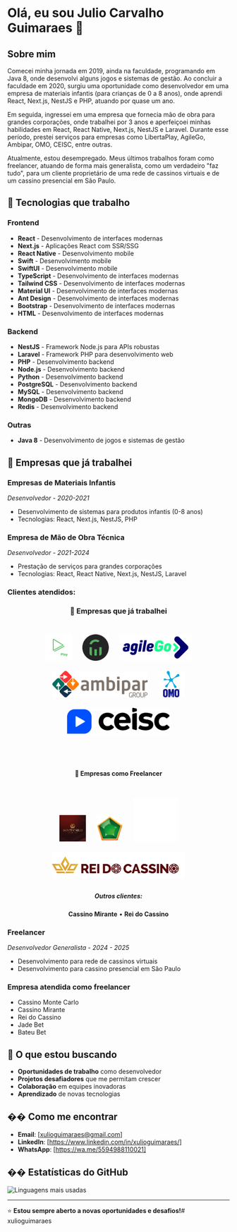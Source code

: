 # Olá, eu sou Julio Carvalho Guimaraes 👋

## Sobre mim

Comecei minha jornada em 2019, ainda na faculdade, programando em Java 8, onde desenvolvi alguns jogos e sistemas de gestão. Ao concluir a faculdade em 2020, surgiu uma oportunidade como desenvolvedor em uma empresa de materiais infantis (para crianças de 0 a 8 anos), onde aprendi React, Next.js, NestJS e PHP, atuando por quase um ano.

Em seguida, ingressei em uma empresa que fornecia mão de obra para grandes corporações, onde trabalhei por 3 anos e aperfeiçoei minhas habilidades em React, React Native, Next.js, NestJS e Laravel. Durante esse período, prestei serviços para empresas como LibertaPlay, AgileGo, Ambipar, OMO, CEISC, entre outras.

Atualmente, estou desempregado. Meus últimos trabalhos foram como freelancer, atuando de forma mais generalista, como um verdadeiro "faz tudo", para um cliente proprietário de uma rede de cassinos virtuais e de um cassino presencial em São Paulo.

## 🚀 Tecnologias que trabalho

### Frontend
- **React** - Desenvolvimento de interfaces modernas
- **Next.js** - Aplicações React com SSR/SSG
- **React Native** - Desenvolvimento mobile
- **Swift** - Desenvolvimento mobile
- **SwiftUI** - Desenvolvimento mobile
- **TypeScript** - Desenvolvimento de interfaces modernas
- **Tailwind CSS** - Desenvolvimento de interfaces modernas
- **Material UI** - Desenvolvimento de interfaces modernas
- **Ant Design** - Desenvolvimento de interfaces modernas
- **Bootstrap** - Desenvolvimento de interfaces modernas
- **HTML** - Desenvolvimento de interfaces modernas

### Backend
- **NestJS** - Framework Node.js para APIs robustas
- **Laravel** - Framework PHP para desenvolvimento web
- **PHP** - Desenvolvimento backend
- **Node.js** - Desenvolvimento backend
- **Python** - Desenvolvimento backend
- **PostgreSQL** - Desenvolvimento backend
- **MySQL** - Desenvolvimento backend
- **MongoDB** - Desenvolvimento backend
- **Redis** - Desenvolvimento backend

### Outras
- **Java 8** - Desenvolvimento de jogos e sistemas de gestão

## 💼 Empresas que já trabalhei

### Empresas de Materiais Infantis
*Desenvolvedor - 2020-2021*
- Desenvolvimento de sistemas para produtos infantis (0-8 anos)
- Tecnologias: React, Next.js, NestJS, PHP

### Empresa de Mão de Obra Técnica
*Desenvolvedor - 2021-2024*
- Prestação de serviços para grandes corporações
- Tecnologias: React, React Native, Next.js, NestJS, Laravel

### Clientes atendidos:

<div align="center">
  <h3>🏢 Empresas que já trabalhei</h3>
  <br>
  
  <img src="assets/libertaplay-logo.png" alt="LibertaPlay" width="content" height="60" style="margin: 10px;">
  <img src="assets/libertainvestimentos-logo.png" alt="LibertaPlay" width="content" height="60" style="margin: 10px;">
  <img src="assets/agilego-logo.png" alt="AgileGo" width="content" height="60" style="margin: 10px;">
  <img src="assets/ambipar-logo.png" alt="Ambipar" width="content" height="60" style="margin: 10px;">
  <img src="assets/omo-logo.png" alt="OMO" width="content" height="60" style="margin: 10px;">
  <img src="assets/ceisc-logo.png" alt="CEISC" width="content" height="60" style="margin: 10px;">
  
  <br><br>
  
  <h4>🎰 Empresas como Freelancer</h4>
  <br>
  
  <img src="assets/monte-carlo-logo.jpeg" alt="Cassino Monte Carlo" width="content" height="60" style="margin: 10px;">
  <img src="assets/jade-bet-logo.png" alt="Jade Bet" width="content" height="60" style="margin: 10px;">
  <img src="assets/bateu-bet.png" alt="Bateu Bet" width="content" height="100" style="margin: 10px;">
    <img src="assets/rei-cassino.svg" alt="Rei do cassino" width="content" height="60" style="margin: 10px;">
  
  <br>
  
  <h5>Outros clientes:</h5>
  <p><strong>Cassino Mirante</strong> • <strong>Rei do Cassino</strong></p>
</div>

### Freelancer
*Desenvolvedor Generalista - 2024 - 2025*
- Desenvolvimento para rede de cassinos virtuais
- Desenvolvimento para cassino presencial em São Paulo

### Empresa atendida como freelancer
- Cassino Monte Carlo
- Cassino Mirante
- Rei do Cassino
- Jade Bet
- Bateu Bet



## 🎯 O que estou buscando

- **Oportunidades de trabalho** como desenvolvedor
- **Projetos desafiadores** que me permitam crescer
- **Colaboração** em equipes inovadoras
- **Aprendizado** de novas tecnologias

## �� Como me encontrar

- **Email**: [xulioguimaraes@gmail.com]
- **LinkedIn**: [https://www.linkedin.com/in/xulioguimaraes/]
- **WhatsApp**: [https://wa.me/5594988110021]

## �� Estatísticas do GitHub

![Linguagens mais usadas](https://github-readme-stats.vercel.app/api/top-langs/?username=xulioguimaraes&layout=compact&theme=radical&hide_border=true)

---

⭐ **Estou sempre aberto a novas oportunidades e desafios!**# xulioguimaraes
